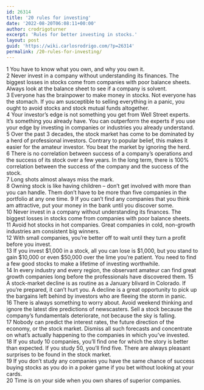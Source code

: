 ```yaml
---
id: 26314
title: '20 rules for investing'
date: '2022-08-20T06:08:11+00:00'
author: crodrigoturner
excerpt: 'Rules for better investing in stocks.'
layout: post
guid: 'https://wiki.carlosrodrigo.com/?p=26314'
permalink: /20-rules-for-investing/
---
```


1 You have to know what you own, and why you own it.  
2 Never invest in a company without understanding its finances. The biggest losses in stocks come from companies with poor balance sheets. Always look at the balance sheet to see if a company is solvent.  
3 Everyone has the brainpower to make money in stocks. Not everyone has the stomach. If you am susceptible to selling everything in a panic, you ought to avoid stocks and stock mutual funds altogether.  
4 Your investor’s edge is not something you get from Well Street experts. It’s something you already have. You can outperforrn the experts if you use your edge by investing in companies or industries you already understand.  
5 Over the past 3 decades, the stock market has come to be dominated by a herd of professional investors. Contrary to popular belief, this makes it easier for the amateur investor. You beat the market by ignoring the herd.  
6 There is no correlation between success of a company’s operations and the success of its stock over a few years. In the long term, there is 100% correlation between the success of the company and the success of the stock.  
7 Long shots almost always miss the mark.  
8 Owning stock is like having children – don’t get involved with more than you can handle. Them don’t have to be more than five companies in the portfolio at any one time. 9 If you can’t find any companies that you think am attractive, put your money in the bank until you discover some.  
10 Never invest in a company without understanding its finances. The biggest losses in stocks come from companies with poor balance sheets.  
11 Avoid hot stocks in hot companies. Great companies in cold, non-growth industries am consistent big winners.  
12 With small companies, you’re better off to wait until they turn a profit before you invest.  
13 If you invest $1,000 in a stock, all you can lose is $1,000, but you stand to gain $10,000 or even $50,000 over the lime you’re patient. You need to find a few good stocks to make a lifetime of investing worthwhile.  
14 In every industry and every region, the observant amateur can find great growth companies long before the professionals have discovered them. 15 A stock-market decline is as routine as a January blivard in Colorado. If you’re prepared, it can’t hurt you. A decline is a great opportunity to pick up the bargains left behind by investors who are fleeing the storm in panic.  
16 There is always something to worry about. Avoid weekend thinking and ignore the latest dire predictions of newscasters. Sell a stock because the company’s fundamentals deteriorate, not because the sky is falling.  
17 Nobody can predict the interest rates, the future direction of the economy, or the stock market. Dismiss all such forecasts and concentrate on what’s actually happening to the companies in which you’ve invested.  
18 If you study 10 companies, you’ll find one for which the story is better than expected. If you study 50, you’ll find five. There are always pleasant surprises to be found in the stock market.  
19 If you don’t study any companies you have the same chance of success buying stocks as you do in a poker game if you bet without looking at your cards.  
20 Time is on your side when you own shares of superior companies.